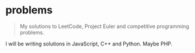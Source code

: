 # problems
> My solutions to LeetCode, Project Euler and competitive programming problems.

I will be writing solutions in JavaScript, C++ and Python. Maybe PHP.
